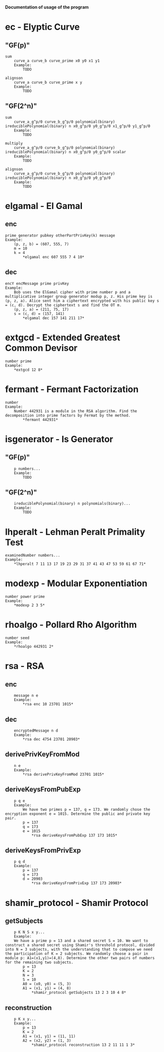 
**Documentation of usage of the program**

# ec - Elyptic Curve

## "GF(p)"
    sum
        curve_a curve_b curve_prime x0 y0 x1 y1
        Example: 
            TODO

    alignson
        curve_a curve_b curve_prime x y
        Example: 
            TODO

## "GF(2^n)"
    sum
        curve_a_g^p/0 curve_b_g^p/0 polynomial(binary) ireduciblePolynomial(binary) n x0_g^p/0 y0_g^p/0 x1_g^p/0 y1_g^p/0
        Example:     
            TODO     

    multiply
        curve_a_g^p/0 curve_b_g^p/0 polynomial(binary) ireduciblePolynomial(binary) n x0_g^p/0 y0_g^p/0 scalar
        Example:
            TODO

    alignson
        curve_a_g^p/0 curve_b_g^p/0 polynomial(binary) ireduciblePolynomial(binary) n x0_g^p/0 y0_g^p/0
        Example:
            TODO


# elgamal - El Gamal

## enc
    prime generator pubkey otherPartPrivKey(k) message 
    Example: 
        (p, z, b) = (607, 555, 7)
        m = 10
        k = 4
            *elgamal enc 607 555 7 4 10*
## dec
    encY encMessage prime privKey
    Example:
        Bob uses the ElGamal cipher with prime number p and a multiplicative integer group generator modup p, z. His prime key is (p, z, a). Alice sent him a ciphertext encrypted with his public key s = (c, d). Decrypt the ciphertext s and find the OT m.
        (p, z, a) = (211, 75, 17) 
        s = (c, d) = (157, 141)
            *elgamal dec 157 141 211 17*

# extgcd - Extended Greatest Common Devisor

    number prime
    Example:
        *extgcd 12 8*

# fermant - Fermant Factorization

    number
    Example:
        Number 442931 is a module in the RSA algorithm. Find the decomposition into prime factors by Fermat by the method.
            *fermant 442931*

# isgenerator - Is Generator

## "GF(p)"
        p numbers...
        Example:
            TODO

## "GF(2^n)"
        ireduciblePolynomial(binary) n polynomials(binary)...
        Example:
            TODO
            
# lhperalt - Lehman Peralt Primality Test

    examinedNumber numbers...
    Example: 
        *lhperalt 7 11 13 17 19 23 29 31 37 41 43 47 53 59 61 67 71*

# modexp - Modular Exponentiation

    number power prime
    Example: 
        *modexp 2 3 5*

# rhoalgo - Pollard Rho Algorithm

    number seed
    Example:
        *rhoalgo 442931 2*

# rsa - RSA

## enc
        message n e
        Example:
            *rsa enc 10 23701 1015*

## dec
        encryptedMessage n d
        Example:
            *rsa dec 4754 23701 20903*

## derivePrivKeyFromMod
        n e
        Example:
            *rsa derivePrivKeyFromMod 23701 1015*

## deriveKeysFromPubExp
        p q e
        Example:
            We have two primes p = 137, q = 173. We randomly chose the encryption exponent e = 1015. Determine the public and private key pair.
            p = 137
            q = 173
            e = 1015
                *rsa deriveKeysFromPubExp 137 173 1015*

## deriveKeysFromPrivExp
        p q d
        Example:
            p = 137
            q = 173
            d = 20903
                *rsa deriveKeysFromPrivExp 137 173 20903*
            
# shamir_protocol - Shamir Protocol

## getSubjects
        p K N S x y...
        Example:
        We have a prime p = 13 and a shared secret S = 10. We want to construct a shared secret using Shamir's threshold protocol, divided into N = 3 subjects, with the understanding that to compose we need the participation of K = 2 subjects. We randomly choose a pair in module p: A1=(x1,y1)=(4,8). Determine the other two pairs of numbers for the remaining two subjects.
            p = 13
            K = 2
            N = 3
            S = 10
            A0 = (x0, y0) = (5, 3)
            A1 = (x1, y1) = (4, 8)            
                *shamir_protocol getSubjects 13 2 3 10 4 8*

## reconstruction
        p K x y...
        Example:
            p = 13
            K = 2
            A1 = (x1, y1) = (11, 11)
            A2 = (x2, y2) = (1, 3)
                *shamir_protocol reconstruction 13 2 11 11 1 3*
            